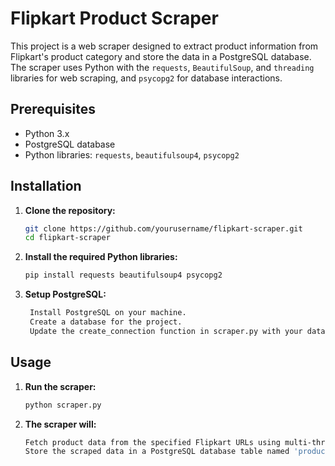 # Flipkart Product Scraper

This project is a web scraper designed to extract product information from Flipkart's product category and store the data in a PostgreSQL database. 
The scraper uses Python with the `requests`, `BeautifulSoup`, and `threading` libraries for web scraping, and `psycopg2` for database interactions.

## Prerequisites

- Python 3.x
- PostgreSQL database
- Python libraries: `requests`, `beautifulsoup4`, `psycopg2`

## Installation

1. **Clone the repository:**
   ```sh
   git clone https://github.com/yourusername/flipkart-scraper.git
   cd flipkart-scraper
2. **Install the required Python libraries:**
   ```sh
   pip install requests beautifulsoup4 psycopg2
3. **Setup PostgreSQL:**
   ```sh
    Install PostgreSQL on your machine.
    Create a database for the project.
    Update the create_connection function in scraper.py with your database name, user, password, host, and port.

## Usage

1. **Run the scraper:**
   ```sh
   python scraper.py
2. **The scraper will:**
   ```sh
   Fetch product data from the specified Flipkart URLs using multi-threading.
   Store the scraped data in a PostgreSQL database table named 'products'.
